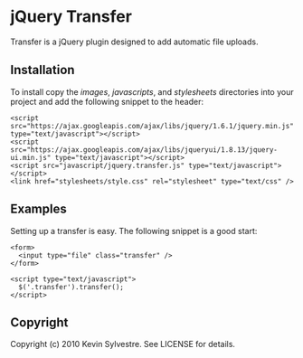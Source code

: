 # jQuery Transfer

Transfer is a jQuery plugin designed to add automatic file uploads.

## Installation

To install copy the *images*, *javascripts*, and *stylesheets* directories into your project and add the following snippet to the header:

    <script src="https://ajax.googleapis.com/ajax/libs/jquery/1.6.1/jquery.min.js" type="text/javascript"></script>
    <script src="https://ajax.googleapis.com/ajax/libs/jqueryui/1.8.13/jquery-ui.min.js" type="text/javascript"></script>
    <script src="javascript/jquery.transfer.js" type="text/javascript"></script> 
    <link href="stylesheets/style.css" rel="stylesheet" type="text/css" />
  
## Examples

Setting up a transfer is easy. The following snippet is a good start:
    
    <form>
      <input type="file" class="transfer" />
    </form>

    <script type="text/javascript">
      $('.transfer').transfer();
    </script>

## Copyright

Copyright (c) 2010 Kevin Sylvestre. See LICENSE for details.
